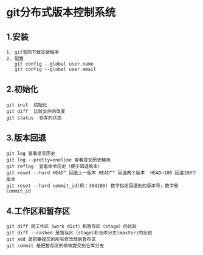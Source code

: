 # git分布式版本控制系统 #
## 1.安装 ##
    1. git官网下载安装程序
    2. 配置  
       git config --global user.name 
       git config --global user.email
## 2.初始化 ##
    git init  初始化
    git diff  比较文件的改变
    git status  仓库的状态
## 3.版本回退 ##
    git log 查看提交历史
    git log --pretty=oneline 查看提交历史精简
    git reflog  查看命令历史（便于回退版本）
    git reset --hard HEAD^ 回退上一版本 HEAD^^ 回退两个版本  HEAD~100 回退100个版本
    git reset --hard commit_id(例：384180) 数字指定回退到的版本号，数字是commit_id
## 4.工作区和暂存区 ##
    git diff 是工作区（work dict）和暂存区（stage）的比较
    git diff --cashed 是暂存区（stage)和仓库分支(master)的比较
    git add 是把要提交的所有修改放到暂存区 
    git commit 是把暂存区的修改提交到仓库分支